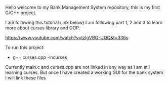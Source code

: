 Hello welcome to my Bank Management System repository, this is my first C/C++ project. 

I am following this tutorial (link below) I am following part 1, 2 and 3 to learn more about curses library and OOP. 

https://www.youtube.com/watch?v=tzlgVBO-UQQ&t=336s 

To run this project:
- g++ curses.cpp -lncurses

Currently main.c and curses.cpp are not linked in any way as I am stil learning curses. But once I have created a working GUI for the bank system I will link these files
